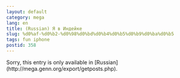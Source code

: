 ```yaml
---
layout: default
category: mega
lang: en
title: (Russian) Я в Индейке
slug: %d0%af-%d0%b2-%d0%98%d0%bd%d0%b4%d0%b5%d0%b9%d0%ba%d0%b5
tags: fun iphone 
postid: 358
---
```

<p>Sorry, this entry is only available in [Russian](http://mega.genn.org/export/getposts.php).</p>